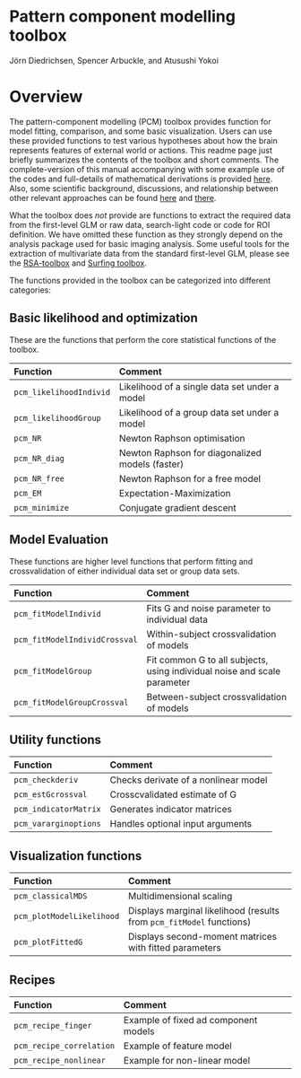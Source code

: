 
Pattern component modelling toolbox
===================================

Jörn Diedrichsen, Spencer Arbuckle, and Atusushi Yokoi

# Overview 
The pattern-component modelling (PCM) toolbox provides function for model fitting, comparison, and some basic visualization. Users can use these provided functions to test various hypotheses about how the brain represents features of external world or actions. This readme page just briefly summarizes the contents of the toolbox and short comments. The complete-version of this manual accompanying with some example use of the codes and full-details of mathematical derivations is provided [here](/url/to/complete_manual). Also, some scientific background, discussions, and relationship between other relevant approaches can be found [here](http://biorxiv.org/content/early/2017/03/25/120584) and [there](http://biorxiv.org/content/early/2017/04/02/071472). 

What the toolbox does *not* provide are functions to extract the required data from the first-level GLM or raw data, search-light code or code for ROI definition. We have omitted these function as they strongly depend on the analysis package used for basic imaging analysis. Some useful tools for the extraction of multivariate data from the standard first-level GLM, please see the [RSA-toolbox](https://github.com/rsagroup/rsatoolbox) and [Surfing toolbox](https://github.com/nno/surfing). 

The functions provided in the toolbox can be categorized into different categories:  

## Basic likelihood and optimization

These are the functions that perform the core statistical functions of the toolbox.  

| 	Function 			    | Comment  
|:--------------------------|:-----------------------------
|	`pcm_likelihoodIndivid` | Likelihood of a single data set under a model
|   `pcm_likelihoodGroup`   | Likelihood of a group data set under a model
|   `pcm_NR`				| Newton Raphson optimisation 
|   `pcm_NR_diag`			| Newton Raphson for diagonalized models (faster)
|   `pcm_NR_free`			| Newton Raphson for a free model 
|   `pcm_EM`				| Expectation-Maximization 
|   `pcm_minimize`			| Conjugate gradient descent 

## Model Evaluation
These functions are higher level functions that perform fitting and crossvalidation of either individual data set or group data sets.  

| 	Function 			       | Comment  
|:-----------------------------|:-----------------------------
| `pcm_fitModelIndivid`        | Fits G and noise parameter to individual data
| `pcm_fitModelIndividCrossval`| Within-subject crossvalidation of models 
| `pcm_fitModelGroup`          | Fit common G to all subjects, using individual noise and scale parameter
| `pcm_fitModelGroupCrossval`  | Between-subject crossvalidation of models  


## Utility functions
| 	Function 			       | Comment  
|:-----------------------------|:-----------------------------
| `pcm_checkderiv`             | Checks derivate of a nonlinear model 
| `pcm_estGcrossval`           | Crosscvalidated estimate of G 
| `pcm_indicatorMatrix`        | Generates indicator matrices 
| `pcm_vararginoptions`		   | Handles optional input arguments

## Visualization functions
| 	Function 			       | Comment  
|:-----------------------------|:-----------------------------
| `pcm_classicalMDS`           | Multidimensional scaling  
| `pcm_plotModelLikelihood`    | Displays marginal likelihood (results from `pcm_fitModel` functions)
| `pcm_plotFittedG`            | Displays second-moment matrices with fitted parameters

## Recipes 
| 	Function 			       | Comment  
|:-----------------------------|:-----------------------------
| `pcm_recipe_finger`          | Example of fixed ad component models 
| `pcm_recipe_correlation`     | Example of feature model  
| `pcm_recipe_nonlinear`       | Example for non-linear model   
